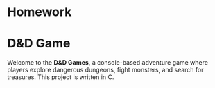 # Homework
# D&D Game

Welcome to the **D&D Games**, a console-based adventure game where players explore dangerous dungeons, fight monsters, and search for treasures. This project is written in C.

